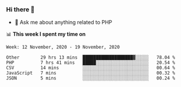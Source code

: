### Hi there 👋

<!--
**mustafaculban/mustafaculban** is a ✨ _special_ ✨ repository because its `README.md` (this file) appears on your GitHub profile.

Here are some ideas to get you started:

- 🌱 I’m currently learning ...
- 👯 I’m looking to collaborate on ...
- 🤔 I’m looking for help with ...
- 📫 How to reach me: ...
- 😄 Pronouns: ...
- ⚡ Fun fact: ...

-->
- 💬 Ask me about anything related to PHP


📊 **This week I spent my time on**
<!--START_SECTION:waka-->
```text
Week: 12 November, 2020 - 19 November, 2020

Other        29 hrs 13 mins  ███████████████████▓░░░░░   78.04 % 
PHP          7 hrs 41 mins   █████░░░░░░░░░░░░░░░░░░░░   20.54 % 
CSV          14 mins         ░░░░░░░░░░░░░░░░░░░░░░░░░   00.64 % 
JavaScript   7 mins          ░░░░░░░░░░░░░░░░░░░░░░░░░   00.32 % 
JSON         5 mins          ░░░░░░░░░░░░░░░░░░░░░░░░░   00.24 % 
```
<!--END_SECTION:waka-->
